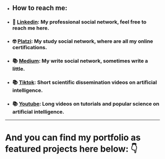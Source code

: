 * ## How to reach me: 

* ### 👔 [Linkedin](https://www.linkedin.com/in/dataengel/): My professional social network, feel free to reach me here. 
* ### 🤓 [Platzi](https://platzi.com/p/DataEngel/): My study social network, where are all my online certifications.  
* ### 📚 [Medium](https://dataengel.medium.com/): My write social network, sometimes write a little.
* ### 📚 [Tiktok](https://www.tiktok.com/@data_engel): Short scientific dissemination videos on artificial intelligence. 
* ### 📚 [Youtube](https://www.youtube.com/channel/UCpa6Y_D8EMyB6f776RSzy4A): Long videos on tutorials and popular science on artificial intelligence.




---

# And you can find my portfolio as featured projects here below: 👇 
